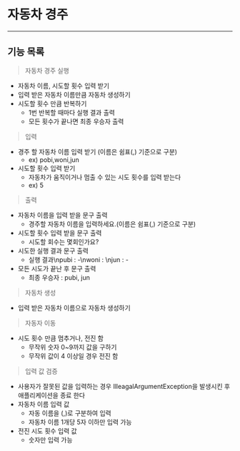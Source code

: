 
 # 자동차 경주

---------------------------------------------------------------------------------------------------------------------------

 ## 기능 목록

> 자동차 경주 실행
- 자동차 이름, 시도할 횟수 입력 받기
- 입력 받은 자동차 이름만큼 자동차 생성하기
- 시도할 횟수 만큼 반복하기
  - 1번 반복할 때마다 실행 결과 출력
  - 모든 횟수가 끝나면 최종 우승자 출력


> 입력
- 경주 할 자동차 이름 입력 받기 (이름은 쉼표(,) 기준으로 구분)
  - ex) pobi,woni,jun
- 시도할 횟수 입력 받기
  - 자동차가 움직이거나 멈출 수 있는 시도 횟수를 입력 받는다
  - ex) 5


> 출력
- 자동차 이름을 입력 받을 문구 출력
  - 경주할 자동차 이름을 입력하세요.(이름은 쉼표(,) 기준으로 구분)
- 시도할 횟수 입력 받을 문구 출력
  - 시도할 회수는 몇회인가요?
- 시도한 실행 결과 문구 출력
  - 실행 결과\npubi : -\nwoni : \njun : -  
- 모든 시도가 끝난 후 문구 출력
  - 최종 우승자 : pubi, jun


> 자동차 생성
- 입력 받은 자동차 이름으로 자동차 생성하기


> 자동자 이동
- 시도 횟수 만큼 멈추거나, 전진 함
  - 무작위 숫자 0~9까지 값을 구하기
  - 무작위 값이 4 이상일 경우 전진 함


> 입력 값 검증
- 사용자가 잘못된 값을 입력하는 경우 IlleagalArgumentException을 발생시킨 후 애플리케이션을 종료 한다
- 자동차 이름 입력 값
  - 자동 이름을 (,)로 구분하여 입력 
  - 자동차 이름 1개당 5자 이하만 입력 가능
- 전진 시도 횟수 입력 값
  - 숫자만 입력 가능





